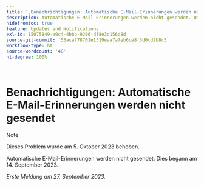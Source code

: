 ```yaml
---
title: '„Benachrichtigungen: Automatische E-Mail-Erinnerungen werden nicht gesendet“'
description: Automatische E-Mail-Erinnerungen werden nicht gesendet. Dies begann am 14. September 2023.
hidefromtoc: true
feature: Updates and Notifications
exl-id: 15075849-a0c4-4bbb-9206-df8e3d156d8d
source-git-commit: f55aca778701e1319eaa7a7eb6ce8f3d0cd2b8c5
workflow-type: ht
source-wordcount: '48'
ht-degree: 100%

---
```


# Benachrichtigungen: Automatische E-Mail-Erinnerungen werden nicht gesendet

>[!NOTE]
>
>Dieses Problem wurde am 5. Oktober 2023 behoben.

Automatische E-Mail-Erinnerungen werden nicht gesendet. Dies begann am 14. September 2023.

_Erste Meldung am 27. September 2023._
